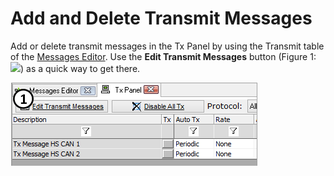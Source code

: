 # Add and Delete Transmit Messages

Add or delete transmit messages in the Tx Panel by using the Transmit table of the [Messages Editor](../message-editor/messages-editor-overview.md). Use the **Edit Transmit Messages** button (Figure 1:![](https://cdn.intrepidcs.net/support/VehicleSpy/assets/smOne.gif)) as a quick way to get there.

![Figure 1: The Tx Panel Edit Transmit Messages button.](../../../.gitbook/assets/spyoutadddelete.gif)
